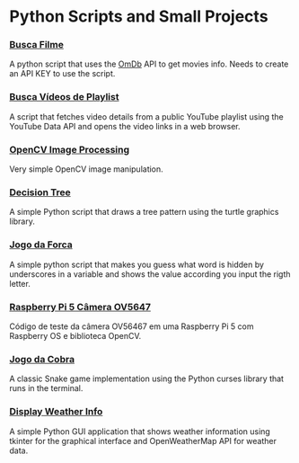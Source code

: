 # Python Scripts and Small Projects

### [Busca Filme](/busca-filme/)
A python script that uses the [OmDb](http://www.omdbapi.com/) API to get movies info. Needs to create an API KEY to use the script.

### [Busca Vídeos de Playlist](/busca-videos-playlist/)
A script that fetches video details from a public YouTube playlist using the YouTube Data API and opens the video links in a web browser.

### [OpenCV Image Processing](/cv-image/)
Very simple OpenCV image manipulation.

### [Decision Tree](/draw-decision-tree/)
A simple Python script that draws a tree pattern using the turtle graphics library.

### [Jogo da Forca](/jogo-forca/)
A simple python script that makes you guess what word is hidden by underscores in a variable and shows the value according you input the rigth letter.

### [Raspberry Pi 5 Câmera OV5647](/rpi5-camera/)
Código de teste da câmera OV56467 em uma Raspberry Pi 5 com Raspberry OS e biblioteca OpenCV.

### [Jogo da Cobra](/snake-game/)
A classic Snake game implementation using the Python curses library that runs in the terminal.

### [Display Weather Info](/weather-cities-display/)
A simple Python GUI application that shows weather information using tkinter for the graphical interface and OpenWeatherMap API for weather data.